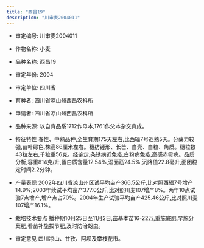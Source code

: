 ```yaml
---
title: "西昌19"
description: "川审麦2004011"
---
```

* 审定编号:  川审麦2004011

*  作物名称:  小麦

*  品种名称:  西昌19

*  审定年份:  2004

*  审定单位:  四川省

* 育种者:  四川省凉山州西昌农科所

*  申请者:  四川省凉山州西昌农科所

*  品种来源:  以自育品系1712作母本,1761作父本杂交育成。

*  特征特性
春性、中熟品种,全生育期175天左右,比西辐7号迟熟5天。分蘖力较强,苗叶绿色,株高86厘米左右。穗纺锤形、长芒、白壳、白粒、角质。穗粒数43粒左右,千粒重56克。经鉴定,条锈病近免疫,白粉病免疫,高感赤霉病。品质分析,容重814克/升,蛋白质含量12.54%,湿面筋24.5%,沉降值22.8毫升,面团稳定时间2.2分钟。

*  产量表现
2002年四川省凉山州区试平均亩产366.5公斤,比对照西辐7号增产14.9%;2003年续试平均亩产377.0公斤,比对照川麦107增产8%。两年10点试验7点增产,增产点占70%。2004年生产试验平均亩产425.46公斤,比对照川麦107增产16.1%。

*  栽培技术要点
播种期10月25日至11月2日,亩基本苗16-22万,重施底肥,早施分蘖肥,看苗补施拔节肥,及时防治蚜虫。

*  审定意见
四川凉山、甘孜、阿坝及攀枝花市。
